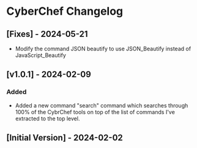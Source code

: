 # CyberChef Changelog

## [Fixes] - 2024-05-21

- Modify the command JSON beautify to use JSON_Beautify instead of JavaScript_Beautify

## [v1.0.1] - 2024-02-09

### Added

- Added a new command "search" command which searches through 100% of the CybrChef tools on top of the list of commands I've extracted to the top level.

## [Initial Version] - 2024-02-02
